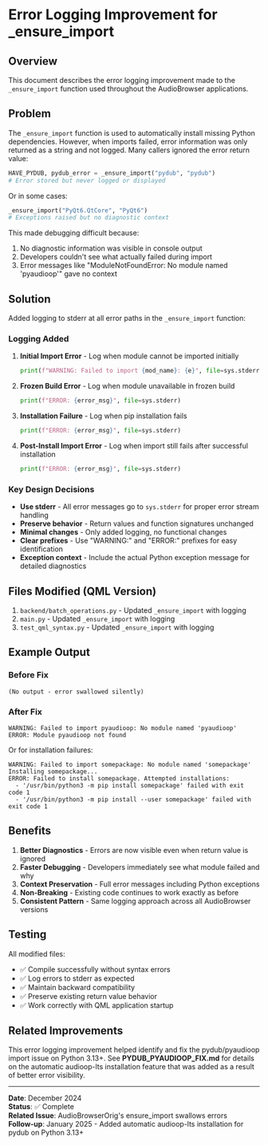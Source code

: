 # Error Logging Improvement for _ensure_import

## Overview

This document describes the error logging improvement made to the `_ensure_import` function used throughout the AudioBrowser applications.

## Problem

The `_ensure_import` function is used to automatically install missing Python dependencies. However, when imports failed, error information was only returned as a string and not logged. Many callers ignored the error return value:

```python
HAVE_PYDUB, pydub_error = _ensure_import("pydub", "pydub")
# Error stored but never logged or displayed
```

Or in some cases:
```python
_ensure_import("PyQt6.QtCore", "PyQt6")
# Exceptions raised but no diagnostic context
```

This made debugging difficult because:

1. No diagnostic information was visible in console output
2. Developers couldn't see what actually failed during import
3. Error messages like "ModuleNotFoundError: No module named 'pyaudioop'" gave no context

## Solution

Added logging to stderr at all error paths in the `_ensure_import` function:

### Logging Added

1. **Initial Import Error** - Log when module cannot be imported initially
   ```python
   print(f"WARNING: Failed to import {mod_name}: {e}", file=sys.stderr)
   ```

2. **Frozen Build Error** - Log when module unavailable in frozen build
   ```python
   print(f"ERROR: {error_msg}", file=sys.stderr)
   ```

3. **Installation Failure** - Log when pip installation fails
   ```python
   print(f"ERROR: {error_msg}", file=sys.stderr)
   ```

4. **Post-Install Import Error** - Log when import still fails after successful installation
   ```python
   print(f"ERROR: {error_msg}", file=sys.stderr)
   ```

### Key Design Decisions

- **Use stderr** - All error messages go to `sys.stderr` for proper error stream handling
- **Preserve behavior** - Return values and function signatures unchanged
- **Minimal changes** - Only added logging, no functional changes
- **Clear prefixes** - Use "WARNING:" and "ERROR:" prefixes for easy identification
- **Exception context** - Include the actual Python exception message for detailed diagnostics

## Files Modified (QML Version)

1. `backend/batch_operations.py` - Updated `_ensure_import` with logging
2. `main.py` - Updated `_ensure_import` with logging
3. `test_qml_syntax.py` - Updated `_ensure_import` with logging

## Example Output

### Before Fix
```
(No output - error swallowed silently)
```

### After Fix
```
WARNING: Failed to import pyaudioop: No module named 'pyaudioop'
ERROR: Module pyaudioop not found
```

Or for installation failures:
```
WARNING: Failed to import somepackage: No module named 'somepackage'
Installing somepackage...
ERROR: Failed to install somepackage. Attempted installations:
  - '/usr/bin/python3 -m pip install somepackage' failed with exit code 1
  - '/usr/bin/python3 -m pip install --user somepackage' failed with exit code 1
```

## Benefits

1. **Better Diagnostics** - Errors are now visible even when return value is ignored
2. **Faster Debugging** - Developers immediately see what module failed and why
3. **Context Preservation** - Full error messages including Python exceptions
4. **Non-Breaking** - Existing code continues to work exactly as before
5. **Consistent Pattern** - Same logging approach across all AudioBrowser versions

## Testing

All modified files:
- ✅ Compile successfully without syntax errors
- ✅ Log errors to stderr as expected
- ✅ Maintain backward compatibility
- ✅ Preserve existing return value behavior
- ✅ Work correctly with QML application startup

## Related Improvements

This error logging improvement helped identify and fix the pydub/pyaudioop import issue on Python 3.13+. See **PYDUB_PYAUDIOOP_FIX.md** for details on the automatic audioop-lts installation feature that was added as a result of better error visibility.

---

**Date**: December 2024  
**Status**: ✅ Complete  
**Related Issue**: AudioBrowserOrig's ensure_import swallows errors  
**Follow-up**: January 2025 - Added automatic audioop-lts installation for pydub on Python 3.13+
